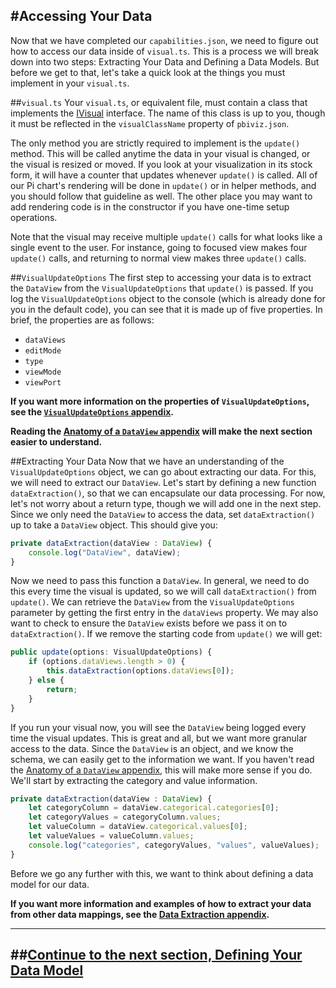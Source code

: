 #Accessing Your Data
---
Now that we have completed our `capabilities.json`, we need to figure out how to access our data inside of `visual.ts`. This is a process we will break down into two steps: Extracting Your Data and Defining a Data Models. But before we get to that, let's take a quick look at the things you must implement in your `visual.ts`.

##`visual.ts`
Your `visual.ts`, or equivalent file, must contain a class that implements the [IVisual](https://github.com/Microsoft/PowerBI-visuals/blob/master/Visual/IVisualApi.md) interface. The name of this class is up to you, though it must be reflected in the `visualClassName` property of `pbiviz.json`.

The only method you are strictly required to implement is the `update()` method. This will be called anytime the data in your visual is changed, or the visual is resized or moved. If you look at your visualization in its stock form, it will have a counter that updates whenever `update()` is called. All of our Pi chart's rendering will be done in `update()` or in helper methods, and you should follow that guideline as well. The other place you may want to add rendering code is in the constructor if you have one-time setup operations.

Note that the visual may receive multiple `update()` calls for what looks like a single event to the user. For instance, going to focused view makes four `update()` calls, and returning to normal view makes three `update()` calls.

##`VisualUpdateOptions`
The first step to accessing your data is to extract the `DataView` from the `VisualUpdateOptions` that `update()` is passed. If you log the `VisualUpdateOptions` object to the console (which is already done for you in the default code), you can see that it is made up of five properties. In brief, the properties are as follows:

*   `dataViews`
*   `editMode`
*   `type`
*   `viewMode`
*   `viewPort`

**If you want more information on the properties of `VisualUpdateOptions`, see the [`VisualUpdateOptions` appendix](/docs/appendices/VisualUpdateOptions.md).**

**Reading the [Anatomy of a `DataView` appendix](/docs/appendices/AnatomyOfADataView.md) will make the next section easier to understand.**


##Extracting Your Data
Now that we have an understanding of the `VisualUpdateOptions` object, we can go about extracting our data. For this, we will need to extract our `DataView`. Let's start by defining a new function `dataExtraction()`, so that we can encapsulate our data processing. For now, let's not worry about a return type, though we will add one in the next step. Since we only need the `DataView` to access the data, set `dataExtraction()` up to take a `DataView` object. This should give you:

```typescript
private dataExtraction(dataView : DataView) {
    console.log("DataView", dataView);
}
```

Now we need to pass this function a `DataView`. In general, we need to do this every time the visual is updated, so we will call `dataExtraction()` from `update()`. We can retrieve the `DataView` from the `VisualUpdateOptions` parameter by getting the first entry in the `dataViews` property. We may also want to check to ensure the `DataView` exists before we pass it on to `dataExtraction()`. If we remove the starting code from `update()` we will get:

```typescript
public update(options: VisualUpdateOptions) {
    if (options.dataViews.length > 0) {
        this.dataExtraction(options.dataViews[0]);
    } else {
        return;
    }
}
```

If you run your visual now, you will see the `DataView` being logged every time the visual updates. This is great and all, but we want more granular access to the data. Since the `DataView` is an object, and we know the schema, we can easily get to the information we want. If you haven't read the [Anatomy of a `DataView` appendix](/docs/appendices/AnatomyOfADataView), this will make more sense if you do. We'll start by extracting the category and value information.

```typescript
private dataExtraction(dataView : DataView) {
    let categoryColumn = dataView.categorical.categories[0];
    let categoryValues = categoryColumn.values;
    let valueColumn = dataView.categorical.values[0];
    let valueValues = valueColumn.values;
    console.log("categories", categoryValues, "values", valueValues);
}
```

Before we go any further with this, we want to think about defining a data model for our data.

**If you want more information and examples of how to extract your data from other data mappings, see the [Data Extraction appendix](/docs/appendices/DataExtraction.md).**

---
##**[Continue to the next section, Defining Your Data Model](/docs/visualizing/2-DefiningYourDataModel.md)**
---
